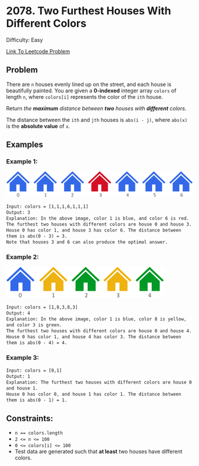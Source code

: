 # 2078. Two Furthest Houses With Different Colors
Difficulty: Easy

[Link To Leetcode Problem](https://leetcode.com/problems/two-furthest-houses-with-different-colors/)

## Problem
There are `n` houses evenly lined up on the street, and each house is beautifully painted. You are given a **0-indexed** integer array `colors` of length `n`, where `colors[i]` represents the color of the `ith` house.

Return *the **maximum** distance between **two** houses with **different** colors.*

The distance between the `ith` and `jth` houses is `abs(i - j)`, where `abs(x)` is the **absolute value** of `x`.

## Examples
### Example 1:
![example1](./example1.png)
```
Input: colors = [1,1,1,6,1,1,1]
Output: 3
Explanation: In the above image, color 1 is blue, and color 6 is red.
The furthest two houses with different colors are house 0 and house 3.
House 0 has color 1, and house 3 has color 6. The distance between them is abs(0 - 3) = 3.
Note that houses 3 and 6 can also produce the optimal answer.
```
### Example 2:
![example2](./example2.png)
```
Input: colors = [1,8,3,8,3]
Output: 4
Explanation: In the above image, color 1 is blue, color 8 is yellow, and color 3 is green.
The furthest two houses with different colors are house 0 and house 4.
House 0 has color 1, and house 4 has color 3. The distance between them is abs(0 - 4) = 4.
```
### Example 3:
```
Input: colors = [0,1]
Output: 1
Explanation: The furthest two houses with different colors are house 0 and house 1.
House 0 has color 0, and house 1 has color 1. The distance between them is abs(0 - 1) = 1.
```

## Constraints:
- `n == colors.length`
- `2 <= n <= 100`
- `0 <= colors[i] <= 100`
- Test data are generated such that **at least** two houses have different colors.